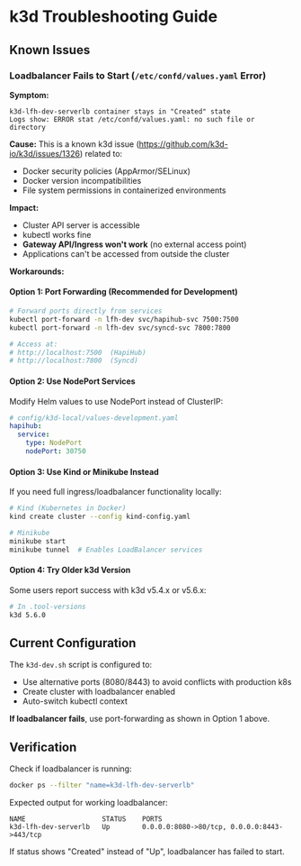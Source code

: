 # k3d Troubleshooting Guide

## Known Issues

### Loadbalancer Fails to Start (`/etc/confd/values.yaml` Error)

**Symptom:**
```
k3d-lfh-dev-serverlb container stays in "Created" state
Logs show: ERROR stat /etc/confd/values.yaml: no such file or directory
```

**Cause:**
This is a known k3d issue (https://github.com/k3d-io/k3d/issues/1326) related to:
- Docker security policies (AppArmor/SELinux)
- Docker version incompatibilities
- File system permissions in containerized environments

**Impact:**
- Cluster API server is accessible
- kubectl works fine
- **Gateway API/Ingress won't work** (no external access point)
- Applications can't be accessed from outside the cluster

**Workarounds:**

#### Option 1: Port Forwarding (Recommended for Development)
```bash
# Forward ports directly from services
kubectl port-forward -n lfh-dev svc/hapihub-svc 7500:7500
kubectl port-forward -n lfh-dev svc/syncd-svc 7800:7800

# Access at:
# http://localhost:7500  (HapiHub)
# http://localhost:7800  (Syncd)
```

#### Option 2: Use NodePort Services
Modify Helm values to use NodePort instead of ClusterIP:
```yaml
# config/k3d-local/values-development.yaml
hapihub:
  service:
    type: NodePort
    nodePort: 30750
```

#### Option 3: Use Kind or Minikube Instead
If you need full ingress/loadbalancer functionality locally:
```bash
# Kind (Kubernetes in Docker)
kind create cluster --config kind-config.yaml

# Minikube
minikube start
minikube tunnel  # Enables LoadBalancer services
```

#### Option 4: Try Older k3d Version
Some users report success with k3d v5.4.x or v5.6.x:
```bash
# In .tool-versions
k3d 5.6.0
```

## Current Configuration

The `k3d-dev.sh` script is configured to:
- Use alternative ports (8080/8443) to avoid conflicts with production k8s
- Create cluster with loadbalancer enabled
- Auto-switch kubectl context

**If loadbalancer fails**, use port-forwarding as shown in Option 1 above.

## Verification

Check if loadbalancer is running:
```bash
docker ps --filter "name=k3d-lfh-dev-serverlb"
```

Expected output for working loadbalancer:
```
NAME                   STATUS    PORTS
k3d-lfh-dev-serverlb   Up        0.0.0.0:8080->80/tcp, 0.0.0.0:8443->443/tcp
```

If status shows "Created" instead of "Up", loadbalancer has failed to start.
